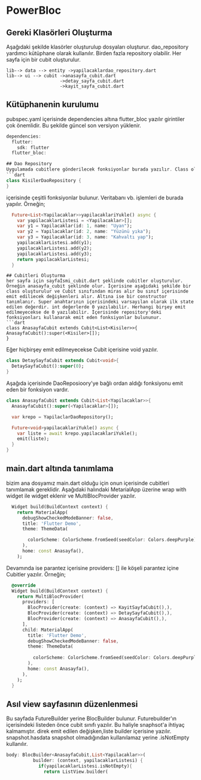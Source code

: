 # PowerBloc
## Gereki Klasörleri Oluşturma
Aşağıdaki şekilde klasörler oluşturulup dosyaları oluşturur. dao_repository yardımcı kütüphane olarak kullanılır. Birden fazla repository olabilir. Her sayfa için bir cubit oluşturulur.
```
lib--> data --> entity ->yapilacaklardao_repository.dart   
lib--> ui --> cubit ->anasayfa_cubit.dart  
                    ->detay_sayfa_cubit.dart  
                    ->kayit_sayfa_cubit.dart  
```

## Kütüphanenin kurulumu
pubspec.yaml içerisinde dependencies altına flutter_bloc yazılır girintiler çok önemlidir. Bu şekilde güncel son versiyon yüklenir.
```dart
dependencies:
  flutter:
    sdk: flutter
  flutter_bloc:

## Dao Repository
Uygulamada cubitlere gönderilecek fonksiyonlar burada yazılır. Class olarak tanımlanır.
```dart
class KisilerDaoRepository {
}
```

içerisinde çeşitli fonksiyonlar bulunur. Veritabanı vb. işlemleri de burada yapılır. Örneğin;
```dart
  Future<List<Yapilacaklar>>yapilacaklariYukle() async {
    var yapilacaklarListesi = <Yapilacaklar>[];
    var y1 = Yapilacaklar(id: 1, name: "Uyan");
    var y2 = Yapilacaklar(id: 2, name: "Yüzünü yıka");
    var y3 = Yapilacaklar(id: 3, name: "Kahvaltı yap");
    yapilacaklarListesi.add(y1);
    yapilacaklarListesi.add(y2);
    yapilacaklarListesi.add(y3);
    return yapilacaklarListesi;
  }
```
```
## Cubitleri Oluşturma
her sayfa için sayfaİsmi_cubit.dart şeklinde cubitler oluşturulur. Örneğin anasayfa_cubit şeklinde olur. İçerisine aşağıdaki şekilde bir class oluşturulur ve Cubit sınıfından miras alır bu sınıf içerisinde emit ediliecek değişkenleri alır. Altına ise bir constructor tanımlanır. Super anahtarının içerisindeki varsayılan olarak ilk state edilen değerdir. int değerlerde 0 yazılabilir. Herhangi birşey emit edilmeyecekse de 0 yazılabilir. İçerisinde repository'deki fonksiyonları kullanarak emit eden fonksiyonlar bulununur.
```dart
class AnasayfaCubit extends Cubit<List<Kisiler>>{
AnasayfaCubit():super(<Kisiler>[]);
}
```
Eğer hiçbirşey emit edilmeyecekse Cubit içerisine void yazılır.
```dart
class DetaySayfaCubit extends Cubit<void>{
  DetaySayfaCubit():super(0);
}
```
Aşağıda içerisinde DaoReposioory'ye bağlı ordan aldığı fonksiyonu emit eden bir fonksiyon vardır.
```dart
class AnasayfaCubit extends Cubit<List<Yapilacaklar>>{
  AnasayfaCubit():super(<Yapilacaklar>[]);

  var krepo = YapilaclarDaoRepository();

  Future<void>yapilacaklariYukle() async {
    var liste = await krepo.yapilacaklariYukle();
    emit(liste);
  }
}
```

## main.dart altında tanımlama
bizim ana dosyamız main.dart olduğu için onun içerisinde cubitleri tanımlamak gereklidir. Aşağıdaki halındaki MetarialApp üzerine wrap with widget ile widget eklenir ve MultiBlocProvider yazılır.
```dart
  Widget build(BuildContext context) {
    return MaterialApp(
      debugShowCheckedModeBanner: false,
      title: 'Flutter Demo',
      theme: ThemeData(

        colorScheme: ColorScheme.fromSeed(seedColor: Colors.deepPurple),
      ),
      home: const Anasayfa(),
    );
```
Devamında ise parantez içerisine providers: [] ile köşeli parantez içine Cubitler yazılır. Örneğin;
```dart
  @override
  Widget build(BuildContext context) {
    return MultiBlocProvider(
      providers: [
        BlocProvider(create: (context) => KayitSayfaCubit(),),
        BlocProvider(create: (context) => DetaySayfaCubit(),),
        BlocProvider(create: (context) => AnasayfaCubit(),),
      ],
      child: MaterialApp(
        title: 'Flutter Demo',
        debugShowCheckedModeBanner: false,
        theme: ThemeData(
      
          colorScheme: ColorScheme.fromSeed(seedColor: Colors.deepPurple),
        ),
        home: const Anasayfa(),
      ),
    );
  }
```
## Asıl view sayfasının düzenlenmesi
Bu sayfada FutureBuilder yerine BlocBuilder bulunur. Futurebuilder'ın içerisindeki listeden önce cubit sınıfı yazılır. Bu haliyle snaphsot'a ihtiyaç kalmamıştır. direk emit edilen değişken,liste builder içerisine yazılır. snapshot.hasdata snapshot olmadığından kullanılamaz yerine .isNotEmpty kullanılır.
```dart
body: BlocBuilder<AnasayfaCubit,List<Yapilacaklar>>(
          builder: (context, yapilacaklarListesi) {
            if(yapilacaklarListesi.isNotEmpty){
              return ListView.builder(
```














